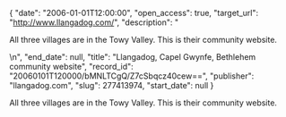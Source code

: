 {
  "date": "2006-01-01T12:00:00", 
  "open_access": true, 
  "target_url": "http://www.llangadog.com/", 
  "description": "<p>All three villages are in the Towy Valley. This is their community website.</p>\n", 
  "end_date": null, 
  "title": "Llangadog, Capel Gwynfe, Bethlehem community website", 
  "record_id": "20060101T120000/bMNLTCgQ/Z7cSbqcz40cew==", 
  "publisher": "llangadog.com", 
  "slug": 277413974, 
  "start_date": null
}

<p>All three villages are in the Towy Valley. This is their community website.</p>
